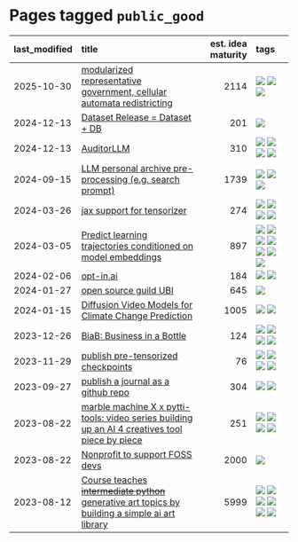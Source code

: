 # Pages tagged `public_good`

|last_modified|title|est. idea maturity|tags
|:---|:---|---:|:---|
|2025-10-30|[modularized representative government, cellular automata redistricting](../cellular_redistricting.md)|2114|[![](https://img.shields.io/badge/tag-election_reform-11772b)](../tags/election_reform.md) [![](https://img.shields.io/badge/tag-experimental-b08442)](../tags/experimental.md) [![](https://img.shields.io/badge/tag-public_good-cdef47)](../tags/public_good.md)|
|2024-12-13|[Dataset Release = Dataset + DB](../release_dataset_plus_db.md)|201|[![](https://img.shields.io/badge/tag-public_good-cdef47)](../tags/public_good.md)|
|2024-12-13|[AuditorLLM](../auditor-llm.md)|310|[![](https://img.shields.io/badge/tag-experimental-b08442)](../tags/experimental.md) [![](https://img.shields.io/badge/tag-llm-1dc0d1)](../tags/llm.md) [![](https://img.shields.io/badge/tag-public_good-cdef47)](../tags/public_good.md) [![](https://img.shields.io/badge/tag-publication-cc5ed7)](../tags/publication.md)|
|2024-09-15|[LLM personal archive pre-processing (e.g. search prompt)](../personal_archive_prompt.md)|1739|[![](https://img.shields.io/badge/tag-public_good-cdef47)](../tags/public_good.md) [![](https://img.shields.io/badge/tag-publication-cc5ed7)](../tags/publication.md) [![](https://img.shields.io/badge/tag-shitpost-c34d1)](../tags/shitpost.md)|
|2024-03-26|[jax support for tensorizer](../tensorizer-jax.md)|274|[![](https://img.shields.io/badge/tag-coreweave-587798)](../tags/coreweave.md) [![](https://img.shields.io/badge/tag-open_source-2b1224)](../tags/open_source.md) [![](https://img.shields.io/badge/tag-public_good-cdef47)](../tags/public_good.md) [![](https://img.shields.io/badge/tag-tooling-c92725)](../tags/tooling.md)|
|2024-03-05|[Predict learning trajectories conditioned on model embeddings](../learning_traj_cond_pred.md)|897|[![](https://img.shields.io/badge/tag-code_gen-6ee5de)](../tags/code_gen.md) [![](https://img.shields.io/badge/tag-contrastive_learning-48b79f)](../tags/contrastive_learning.md) [![](https://img.shields.io/badge/tag-experimental-b08442)](../tags/experimental.md) [![](https://img.shields.io/badge/tag-llm-1dc0d1)](../tags/llm.md) [![](https://img.shields.io/badge/tag-open_ai-5aa8d1)](../tags/open_ai.md) [![](https://img.shields.io/badge/tag-open_source-2b1224)](../tags/open_source.md) [![](https://img.shields.io/badge/tag-public_good-cdef47)](../tags/public_good.md)|
|2024-02-06|[opt-in.ai](../opt_in_social4ai.md)|184|[![](https://img.shields.io/badge/tag-experimental-b08442)](../tags/experimental.md) [![](https://img.shields.io/badge/tag-public_good-cdef47)](../tags/public_good.md)|
|2024-01-27|[open source guild UBI](../open_source_guild_ubi.md)|645|[![](https://img.shields.io/badge/tag-public_good-cdef47)](../tags/public_good.md)|
|2024-01-15|[Diffusion Video Models for Climate Change Prediction](../diffusion-video-climate-change.md)|1005|[![](https://img.shields.io/badge/tag-experimental-b08442)](../tags/experimental.md) [![](https://img.shields.io/badge/tag-public_good-cdef47)](../tags/public_good.md)|
|2023-12-26|[BiaB: Business in a Bottle](../business-in-a-bottle.md)|124|[![](https://img.shields.io/badge/tag-coreweave-587798)](../tags/coreweave.md) [![](https://img.shields.io/badge/tag-open_source-2b1224)](../tags/open_source.md) [![](https://img.shields.io/badge/tag-public_good-cdef47)](../tags/public_good.md) [![](https://img.shields.io/badge/tag-tooling-c92725)](../tags/tooling.md)|
|2023-11-29|[publish pre-tensorized checkpoints](../huggingface_tensorized.md)|76|[![](https://img.shields.io/badge/tag-coreweave-587798)](../tags/coreweave.md) [![](https://img.shields.io/badge/tag-open_source-2b1224)](../tags/open_source.md) [![](https://img.shields.io/badge/tag-public_good-cdef47)](../tags/public_good.md) [![](https://img.shields.io/badge/tag-tensorizor-2c91b4)](../tags/tensorizor.md)|
|2023-09-27|[publish a journal as a github repo](../journal_as_github.md)|304|[![](https://img.shields.io/badge/tag-public_good-cdef47)](../tags/public_good.md) [![](https://img.shields.io/badge/tag-publication-cc5ed7)](../tags/publication.md)|
|2023-08-22|[marble machine X x pytti-tools: video series building up an AI 4 creatives tool piece by piece](../marble_machine_x_pytti-tools.md)|251|[![](https://img.shields.io/badge/tag-curriculum-f1c85)](../tags/curriculum.md) [![](https://img.shields.io/badge/tag-public_good-cdef47)](../tags/public_good.md) [![](https://img.shields.io/badge/tag-publication-cc5ed7)](../tags/publication.md) [![](https://img.shields.io/badge/tag-video_series-2229ca)](../tags/video_series.md)|
|2023-08-22|[Nonprofit to support FOSS devs](../nonprofit_to_support_foss_devs.md)|2000|[![](https://img.shields.io/badge/tag-public_good-cdef47)](../tags/public_good.md)|
|2023-08-12|[Course teaches ~~intermediate python~~ generative art topics by building a simple ai art library](../Course_teaches_basic_python_by_building_a_simple_ai_art_library.md)|5999|[![](https://img.shields.io/badge/tag-curriculum-f1c85)](../tags/curriculum.md) [![](https://img.shields.io/badge/tag-education-49fd1a)](../tags/education.md) [![](https://img.shields.io/badge/tag-from_issue-b5ec2c)](../tags/from_issue.md) [![](https://img.shields.io/badge/tag-public_good-cdef47)](../tags/public_good.md) [![](https://img.shields.io/badge/tag-publication-cc5ed7)](../tags/publication.md) [![](https://img.shields.io/badge/tag-wip-97a75e)](../tags/wip.md)|